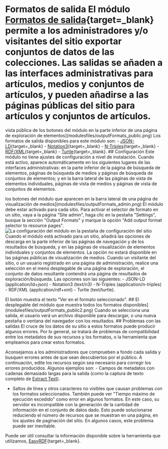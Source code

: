 # Formatos de salida El módulo [Formatos de salida](https://omeka.org/s/modules/OutputFormats/){target=_blank} permite a los administradores y/o visitantes del sitio exportar conjuntos de datos de las colecciones. Las salidas se añaden a las interfaces administrativas para artículos, medios y conjuntos de artículos, y pueden añadirse a las páginas públicas del sitio para artículos y conjuntos de artículos. 

vista pública de los botones del módulo en la parte inferior de una página de exploración de elementos](modulesfiles/outputFormats_public.png) Los formatos de salida disponibles para este módulo son: - [JSON-LD](https://json-ld.org/){target=_blank} - [Notation3](https://www.w3.org/wiki/NotationThree){target=_blank} - [N-Triples](https://dbpedia.org/page/N-Triples){target=_blank} - [RDF/XML](https://www.w3schools.com/XML/xml_rdf.asp){target=_blank} - [Turtle](https://www.w3.org/TR/rdf12-turtle/){target=_blank}. ## Configuración Este módulo no tiene ajustes de configuración a nivel de instalación. Cuando está activo, aparece automáticamente en los siguientes lugares de las interfaces administrativas: en la parte inferior de la página de búsqueda de elementos, páginas de búsqueda de medios y páginas de búsqueda de conjuntos de elementos; y en la barra lateral de las páginas de vista de elementos individuales, páginas de vista de medios y páginas de vista de conjuntos de elementos. 

los botones del módulo que aparecen en la barra lateral de una página de visualización de medios](modulesfiles/outputFormats_admin.png) El módulo debe estar activado para cada sitio. Para activar el selector de formato en un sitio, vaya a la página "Site admin", haga clic en la pestaña "Settings", busque la sección "Output Formats" y marque la opción "Add output format selector to resource pages". ![La configuración del módulo en la pestaña de configuración del sitio](modulesfiles/outputFormats_siteSettings.png) Cuando el módulo está activado para un sitio, añadirá las opciones de descarga en la parte inferior de las páginas de navegación y de los resultados de búsqueda, y en las páginas de visualización de elementos individuales y conjuntos de elementos. La opción no estará disponible en las páginas públicas de visualización de medios. Cuando un visitante del sitio, o un usuario registrado en una página de administración, realice una selección en el menú desplegable de una página de exploración, el conjunto de datos resultante contendrá una página de resultados de exploración/búsqueda. Las opciones son las siguientes: - JSON-LD (application/ld+json) - Notation3 (text/n3) - N-Triples (application/n-triples) - RDF/XML (application/rdf+xml) - Turtle (text/turtle).

El botón muestra el texto "Ver en el formato seleccionado". ## El desplegable del módulo que muestra todos los formatos disponibles](modulesfiles/outputFormats_public2.png) Cuando se selecciona una salida, el usuario verá un archivo disponible para descargar, o una nueva pestaña o ventana del navegador con los resultados. ## Problemas con las salidas El cruce de los datos de su sitio a estos formatos puede producir algunos errores. Por lo general, se tratará de problemas de compatibilidad entre los metadatos de sus recursos y los formatos, o la herramienta que empleamos para crear estos formatos. 

Aconsejamos a los administradores que comprueben a fondo cada salida y busquen errores antes de que sean descubiertos por el público. A continuación, edite los recursos según sea necesario para corregir los errores producidos. Algunos ejemplos son: - Campos de metadatos con cadenas demasiado largas para la salida (como la captura de texto completo de [Extract Text](extracttext.md)). 
- Saltos de línea y otros caracteres no visibles que causan problemas con los formatos seleccionados. También puede ver "Tiempo máximo de ejecución excedido" como error en algunos formatos. En este caso, su servidor es incompatible con la generación de la cantidad de información en el conjunto de datos dado. Esto puede solucionarse reduciendo el número de recursos que se muestran en una página, en los ajustes de paginación del sitio. En algunos casos, este problema puede ser inevitable. 

Puede ser útil consultar la información disponible sobre la herramienta que utilizamos, [EasyRDF](https://github.com/sweetrdf/easyrdf){target=_blank}.